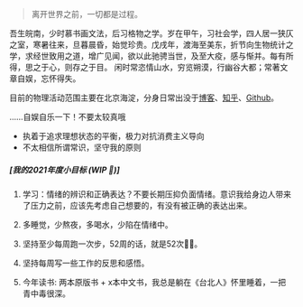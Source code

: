 > 离开世界之前，一切都是过程。

吾生皖南，少时慕书画文法，后习格物之学。岁在甲午，习社会学，四人居一狭仄之室，寒暑往来，旦暮晨昏，始觉珍贵。戊戌年，渡海至美东，折节向生物统计之学，求经世致用之道，增广见闻，欲以此驰骋当世，及至大疫，感与惭并。每有所得，思之于心，则存之于目。 闲时常恣情山水，穷览朔漠，行幽谷大都；常著文章自娱，忘怀得失。

目前的物理活动范围主要在北京海淀，分身日常出没于[博客](https://shanj21.com)、[知乎](https://www.zhihu.com/people/jiang-shan-59)、[Github](https://github.com/ShanJiang21/)。

……自娱自乐一下！不要太较真哦
* 执着于追求理想状态的平衡，极力对抗消费主义导向
* 不太相信所谓常识，坚守我的原则

##### [我的2021年度小目标 (WIP 🚧)]

1. 学习：情绪的辨识和正确表达？不要长期压抑负面情绪。意识我给身边人带来了压力之前，应该先考虑自己想要的，有没有被正确的表达出来。

2. 多睡觉，少熬夜，多喝水，少陷在情绪中。

3. 坚持至少每周跑一次步，52周的话，就是52次🏃‍♀️。

4. 坚持每周写一些工作的反思和感悟。

5. 今年读书: 两本原版书 + x本中文书，我总是躺在《台北人》怀里睡着，一把青中毒很深。
